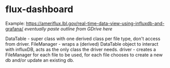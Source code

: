 # flux-dashboard

Example: https://ameriflux.lbl.gov/real-time-data-view-using-influxdb-and-grafana/
*eventually paste outline from GDrive here*

DataTable - super class with one derived class per file type, don't access from driver. 
FileManager - wraps a (derived) DataTable object to interact with influxDB, acts as the only class the driver needs. 
driver - creates a FileManager for each file to be used, for each file chooses to create a new db and/or update an existing db. 
